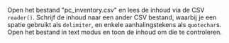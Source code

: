 Open het bestand "pc\_inventory.csv" en lees
de inhoud via de CSV `reader()`. Schrijf de inhoud naar een ander CSV
bestand, waarbij je een spatie gebruikt als `delimiter`, en enkele
aanhalingstekens als `quotechar`s. Open het bestand in text modus en
toon de inhoud om die te controleren.
